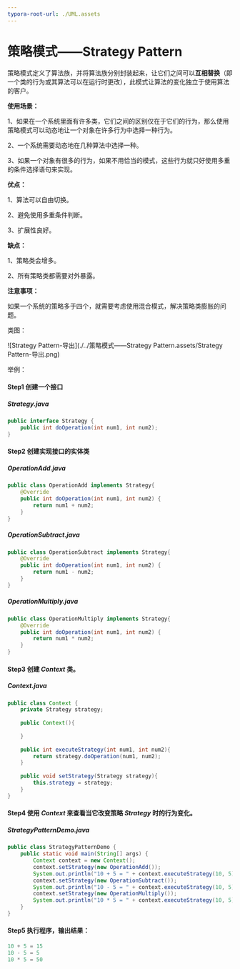 ```yaml
---
typora-root-url: ./UML.assets
---
```


# 策略模式——Strategy Pattern

策略模式定义了算法族，并将算法族分别封装起来，让它们之间可以**互相替换**（即一个类的行为或其算法可以在运行时更改），此模式让算法的变化独立于使用算法的客户。

**使用场景：**

1、如果在一个系统里面有许多类，它们之间的区别仅在于它们的行为，那么使用策略模式可以动态地让一个对象在许多行为中选择一种行为。

2、一个系统需要动态地在几种算法中选择一种。 

3、如果一个对象有很多的行为，如果不用恰当的模式，这些行为就只好使用多重的条件选择语句来实现。

**优点：**

1、算法可以自由切换。 

2、避免使用多重条件判断。 

3、扩展性良好。

**缺点：** 

1、策略类会增多。 

2、所有策略类都需要对外暴露。

**注意事项：**

如果一个系统的策略多于四个，就需要考虑使用混合模式，解决策略类膨胀的问题。

类图：

![Strategy Pattern-导出](./../策略模式——Strategy Pattern.assets/Strategy Pattern-导出.png)

举例：

#### Step1 创建一个接口

##### Strategy.java

```java
public interface Strategy {   
	public int doOperation(int num1, int num2);
}
```



#### Step2 创建实现接口的实体类

##### OperationAdd.java

```java
public class OperationAdd implements Strategy{
    @Override   
    public int doOperation(int num1, int num2) {
    	return num1 + num2;   
    } 
}
```



##### OperationSubtract.java

```java
public class OperationSubtract implements Strategy{   
    @Override   
    public int doOperation(int num1, int num2) {
    	return num1 - num2;   
    } 
}
```



##### OperationMultiply.java

```java
public class OperationMultiply implements Strategy{
    @Override   
    public int doOperation(int num1, int num2) { 
    	return num1 * num2;   
    } 
}
```



#### Step3 创建 *Context* 类。

##### Context.java

```java
public class Context {   
    private Strategy strategy; 
    
    public Context(){
        
    }    
    
    public int executeStrategy(int num1, int num2){   
        return strategy.doOperation(num1, num2); 
    } 
    
    public void setStrategy(Strategy strategy){
        this.strategy = strategy;
    }
}
```



#### Step4 使用 *Context* 来查看当它改变策略 *Strategy* 时的行为变化。

##### StrategyPatternDemo.java

```java
public class StrategyPatternDemo {   
    public static void main(String[] args) {      
    	Context context = new Context();
        context.setStrategy(new OperationAdd());
        System.out.println("10 + 5 = " + context.executeStrategy(10, 5));  
    	context.setStrategy(new OperationSubtract());          
        System.out.println("10 - 5 = " + context.executeStrategy(10, 5));    
    	context.setStrategy(new OperationMultiply());
        System.out.println("10 * 5 = " + context.executeStrategy(10, 5));   
    } 
}
```



#### Step5 执行程序，输出结果：

```java
10 + 5 = 15
10 - 5 = 5
10 * 5 = 50
```

